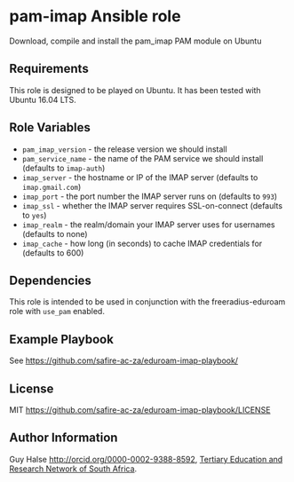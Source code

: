pam-imap Ansible role
=====================

Download, compile and install the pam_imap PAM module on Ubuntu

Requirements
------------

This role is designed to be played on Ubuntu. It has been tested with Ubuntu 16.04 LTS.

Role Variables
--------------

 * `pam_imap_version` - the release version we should install
 * `pam_service_name` - the name of the PAM service we should install (defaults to `imap-auth`)
 * `imap_server` - the hostname or IP of the IMAP server (defaults to `imap.gmail.com`)
 * `imap_port` - the port number the IMAP server runs on (defaults to `993`)
 * `imap_ssl` - whether the IMAP server requires SSL-on-connect (defaults to `yes`)
 * `imap_realm` - the realm/domain your IMAP server uses for usernames (defaults to none)
 * `imap_cache` - how long (in seconds) to cache IMAP credentials for (defaults to 600)

Dependencies
------------

This role is intended to be used in conjunction with the freeradius-eduroam role with `use_pam` enabled.

Example Playbook
----------------

See <https://github.com/safire-ac-za/eduroam-imap-playbook/>

License
-------

MIT <https://github.com/safire-ac-za/eduroam-imap-playbook/LICENSE>

Author Information
------------------

Guy Halse <http://orcid.org/0000-0002-9388-8592>,
[Tertiary Education and Research Network of South Africa](http://www.tenet.ac.za/).
